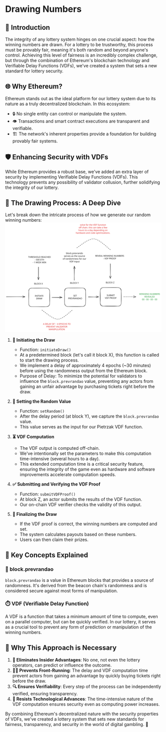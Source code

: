 # Drawing Numbers

## 🎯 Introduction

The integrity of any lottery system hinges on one crucial aspect: how the winning numbers are drawn. For a lottery to be trustworthy, this process must be provably fair, meaning it's both random and beyond anyone's control. Achieving this level of fairness is an incredibly complex challenge, but through the combination of Ethereum's blockchain technology and Verifiable Delay Functions (VDFs), we've created a system that sets a new standard for lottery security.

## 🌐 Why Ethereum?

Ethereum stands out as the ideal platform for our lottery system due to its nature as a truly decentralized blockchain. In this ecosystem:

- 🔒 No single entity can control or manipulate the system.
- 👁️ Transactions and smart contract executions are transparent and verifiable.
- 🏗️ The network's inherent properties provide a foundation for building provably fair systems.

## 🛡️ Enhancing Security with VDFs

While Ethereum provides a robust base, we've added an extra layer of security by implementing Verifiable Delay Functions (VDFs). This technology prevents any possibility of validator collusion, further solidifying the integrity of our lottery.

## 🔢 The Drawing Process: A Deep Dive

Let's break down the intricate process of how we generate our random winning numbers:
<br />
<img src="/img/security.svg" alt="Eat The Pie Process" width="900" />
<br />

1. **🚀 Initiating the Draw**

   - Function: `initiateDraw()`
   - At a predetermined block (let's call it block X), this function is called to start the drawing process.
   - We implement a delay of approximately 4 epochs (~30 minutes) before using the randomness output from the Ethereum block.
   - Purpose of Delay: To minimize the potential for validators to influence the `block.prevrandao` value, preventing any actors from gaining an unfair advantage by purchasing tickets right before the draw.

2. **🎲 Setting the Random Value**

   - Function: `setRandom()`
   - After the delay period (at block Y), we capture the `block.prevrandao` value.
   - This value serves as the input for our Pietrzak VDF function.

3. **⏳ VDF Computation**

   - The VDF output is computed off-chain.
   - We've intentionally set the parameters to make this computation time-intensive (several hours to a day).
   - This extended computation time is a critical security feature, ensuring the integrity of the game even as hardware and software improvements accelerate computation speeds.

4. **✅ Submitting and Verifying the VDF Proof**

   - Function: `submitVDFProof()`
   - At block Z, an actor submits the results of the VDF function.
   - Our on-chain VDF verifier checks the validity of this output.

5. **🏁 Finalizing the Draw**
   - If the VDF proof is correct, the winning numbers are computed and set.
   - The system calculates payouts based on these numbers.
   - Users can then claim their prizes.

## 🧠 Key Concepts Explained

### 🔢 block.prevrandao

`block.prevrandao` is a value in Ethereum blocks that provides a source of randomness. It's derived from the beacon chain's randomness and is considered secure against most forms of manipulation.

### ⏱️ VDF (Verifiable Delay Function)

A VDF is a function that takes a minimum amount of time to compute, even on a parallel computer, but can be quickly verified. In our lottery, it serves as a crucial tool to prevent any form of prediction or manipulation of the winning numbers.

## 🤔 Why This Approach is Necessary

1. **🚫 Eliminates Insider Advantages**: No one, not even the lottery operators, can predict or influence the outcome.
2. **🏃‍♂️ Prevents Front-Running**: The delay and VDF computation time prevent actors from gaining an advantage by quickly buying tickets right before the draw.
3. **🔍 Ensures Verifiability**: Every step of the process can be independently verified, ensuring transparency.
4. **💪 Resists Technological Advances**: The time-intensive nature of the VDF computation ensures security even as computing power increases.

By combining Ethereum's decentralized nature with the security properties of VDFs, we've created a lottery system that sets new standards for fairness, transparency, and security in the world of digital gambling. 🎉
